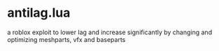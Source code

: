 # antilag.lua
a roblox exploit to lower lag and increase significantly by changing and optimizing meshparts, vfx and baseparts
